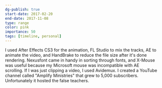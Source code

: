 ```yaml
---
dg-publish: true
start-date: 2017-02-20
end-date: 2017-11-08
type: range
color: pink
importance: 50
tags: [timeline, personal]
---
```


I used After Effects CS3 for the animation, FL Studio to mix the tracks, AE to animate the video, and HandBrake to reduce the file size after it's done rendering. Nexusfont came in handy in sorting through fonts, and X-Mouse was useful because my Microsoft mouse was incompatible with AE scrolling. If I was just clipping a video, I used Avidemux. I created a YouTube channel called "Amplify Ministries" that grew to 5,000 subscribers. Unfortunately it hosted the false teachers.